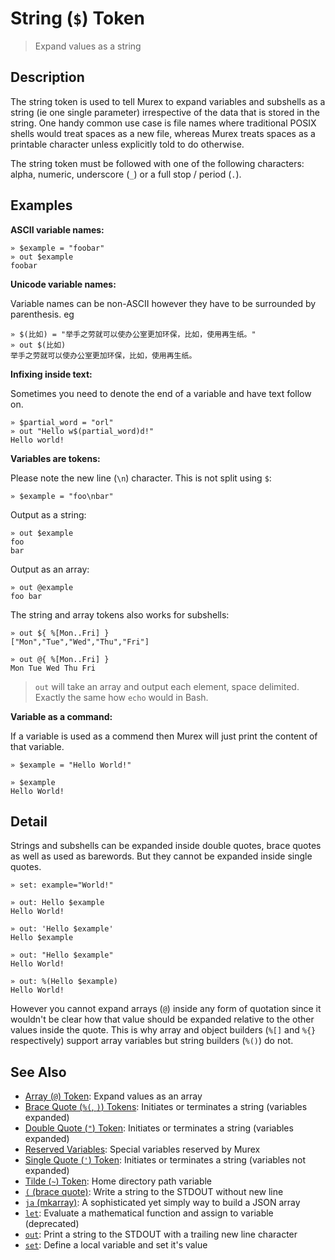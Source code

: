 # String (`$`) Token

> Expand values as a string

## Description

The string token is used to tell Murex to expand variables and subshells as a
string (ie one single parameter) irrespective of the data that is stored in the
string. One handy common use case is file names where traditional POSIX shells
would treat spaces as a new file, whereas Murex treats spaces as a printable
character unless explicitly told to do otherwise.

The string token must be followed with one of the following characters:
alpha, numeric, underscore (`_`) or a full stop / period (`.`).

## Examples

**ASCII variable names:**

    » $example = "foobar"
    » out $example
    foobar

**Unicode variable names:**

Variable names can be non-ASCII however they have to be surrounded by
parenthesis. eg

    » $(比如) = "举手之劳就可以使办公室更加环保，比如，使用再生纸。"
    » out $(比如)
    举手之劳就可以使办公室更加环保，比如，使用再生纸。

**Infixing inside text:**

Sometimes you need to denote the end of a variable and have text follow on.

    » $partial_word = "orl"
    » out "Hello w$(partial_word)d!"
    Hello world!

**Variables are tokens:**

Please note the new line (`\n`) character. This is not split using `$`:

    » $example = "foo\nbar"

Output as a string:

    » out $example
    foo
    bar

Output as an array:

    » out @example
    foo bar

The string and array tokens also works for subshells:

    » out ${ %[Mon..Fri] }
    ["Mon","Tue","Wed","Thu","Fri"]

    » out @{ %[Mon..Fri] }
    Mon Tue Wed Thu Fri

> `out` will take an array and output each element, space delimited. Exactly
> the same how `echo` would in Bash.

**Variable as a command:**

If a variable is used as a commend then Murex will just print the content of
that variable.

    » $example = "Hello World!"

    » $example
    Hello World!

## Detail

Strings and subshells can be expanded inside double quotes, brace quotes as
well as used as barewords. But they cannot be expanded inside single quotes.

    » set: example="World!"

    » out: Hello $example
    Hello World!

    » out: 'Hello $example'
    Hello $example

    » out: "Hello $example"
    Hello World!

    » out: %(Hello $example)
    Hello World!

However you cannot expand arrays (`@`) inside any form of quotation since
it wouldn't be clear how that value should be expanded relative to the
other values inside the quote. This is why array and object builders (`%[]`
and `%{}` respectively) support array variables but string builders (`%()`)
do not.

## See Also

- [Array (`@`) Token](/parser/array.md):
  Expand values as an array
- [Brace Quote (`%(`, `)`) Tokens](/parser/brace-quote.md):
  Initiates or terminates a string (variables expanded)
- [Double Quote (`"`) Token](/parser/double-quote.md):
  Initiates or terminates a string (variables expanded)
- [Reserved Variables](/user-guide/reserved-vars.md):
  Special variables reserved by Murex
- [Single Quote (`'`) Token](/parser/single-quote.md):
  Initiates or terminates a string (variables not expanded)
- [Tilde (`~`) Token](/parser/tilde.md):
  Home directory path variable
- [`(` (brace quote)](/commands/brace-quote.md):
  Write a string to the STDOUT without new line
- [`ja` (mkarray)](/commands/ja.md):
  A sophisticated yet simply way to build a JSON array
- [`let`](/commands/let.md):
  Evaluate a mathematical function and assign to variable (deprecated)
- [`out`](/commands/out.md):
  Print a string to the STDOUT with a trailing new line character
- [`set`](/commands/set.md):
  Define a local variable and set it's value
